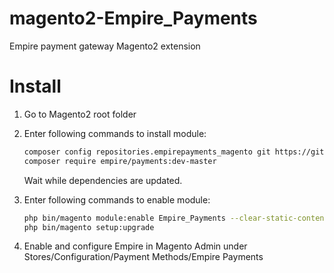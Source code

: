 magento2-Empire_Payments
======================

Empire payment gateway Magento2 extension

Install
=======

1. Go to Magento2 root folder

2. Enter following commands to install module:

    ```bash
    composer config repositories.empirepayments_magento git https://github.com/sandusky1977/empirepayments_magento.git
    composer require empire/payments:dev-master
    ```
   Wait while dependencies are updated.

3. Enter following commands to enable module:

    ```bash
    php bin/magento module:enable Empire_Payments --clear-static-content
    php bin/magento setup:upgrade
    ```
4. Enable and configure Empire in Magento Admin under Stores/Configuration/Payment Methods/Empire Payments


